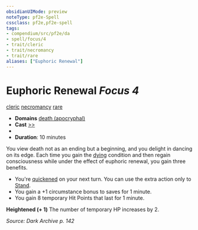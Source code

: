 ```yaml
---
obsidianUIMode: preview
noteType: pf2e-Spell
cssclass: pf2e,pf2e-spell
tags:
- compendium/src/pf2e/da
- spell/focus/4
- trait/cleric
- trait/necromancy
- trait/rare
aliases: ["Euphoric Renewal"]
---
```

# Euphoric Renewal *Focus 4*   
[cleric](rules/traits/cleric.md "Cleric Class Trait")  [necromancy](rules/traits/necromancy.md "Necromancy School Trait")  [rare](rules/traits/rare.md "Rare Rarity Trait")  

- **Domains** [death (apocryphal)](compendium/setting/domains.md#Death)
- **Cast** [>>](rules/core-rulebook/chapter-9-playing-the-game.md#Actions "Two-Action") 
- 
- **Duration**: 10 minutes

You view death not as an ending but a beginning, and you delight in dancing on its edge. Each time you gain the [dying](rules/conditions.md#Dying) condition and then regain consciousness while under the effect of euphoric renewal, you gain three benefits.

- You're [quickened](rules/conditions.md#Quickened) on your next turn. You can use the extra action only to [Stand](rules/actions/stand.md).
- You gain a +1 circumstance bonus to saves for 1 minute.
- You gain 8 temporary Hit Points that last for 1 minute.

**Heightened (+ 1)** The number of temporary HP increases by 2.

*Source: Dark Archive p. 142*